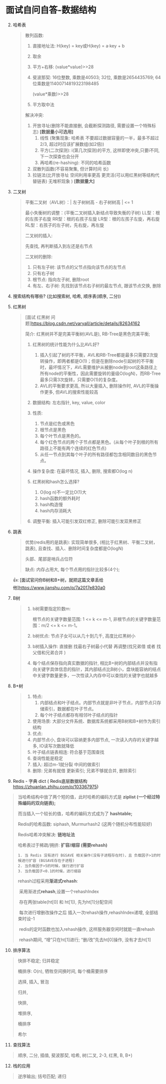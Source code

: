 # 面试自问自答-数据结构



2. 哈希表

   > 散列函数: 
   >
   > 1. 直接地址法: H(key) = key或H(key) = a·key + b
   >
   > 2. 取余
   >
   > 3. 平方+右移: (value*value)>>28
   >
   > 4. 斐波那契: 16位整数, 乘数是40503; 32位, 乘数是2654435769; 64位乘数是11400714819323198485
   >
   >    (value*乘数)>>28
   >
   > 5. 平方取中法
   >
   > 
   >
   > 解决冲突:
   >
   > 1. 开放寻址(删除不能直接删, 会截断探测路径, 需要设置一个特殊标志) **[数据量小可选用]**
   >    1. 线性 (聚集现象: 哈希表 不要超过数据容量的一半，最多不超过2/3, 超过时应该扩展数组(如2倍)) 
   >    2. 平方(二次探测): i(第几次探测)的平方, 这样即使冲突,只要i不同,下一次探查也会分开
   >    3. 再哈希(re-hashing): 不同的哈希函数
   > 2. 双散列函数(不容易聚集, 但计算时间 长)
   > 3.  拉链法(比开放寻址 空间利用率更高 更灵活(可以用红黑树等结构代替链表) 无堆积现象 ) **[数据量大]**

3. 二叉树

   > 平衡二叉树（AVL树）：| 左子树树高 - 右子树树高 | <= 1
   >
   > 最小失衡树的调整：(平衡二叉树插入新结点导致失衡的子树)
   > 	LL型：根的左孩子右旋
   > 	RR型：根的右孩子左旋
   > 	LR型：根的左孩子左旋，再右旋
   > 	RL型：右孩子的左子树，先右旋，再左旋
   >
   > 
   >
   > 二叉树的插入:
   >
   > 先查找, 再判断插入到左还是右节点
   >
   > 
   >
   > 二叉树的删除:
   >
   > 1. 只有左子树: 该节点的父节点指向该节点的左节点
   > 2. 只有右子树
   > 3. 根节点: 指向左子树, 删除root
   > 4. 有左、右子树: 先找到该节点右子树的最左节点, 跟该节点交换, 删除

4. 搜索结构有哪些? (比如搜索树, 哈希, 顺序表(顺序, 二分))

5. 红黑树

   > [面试 红黑树 问题]https://blog.csdn.net/varyall/article/details/82634162
   >
   > 简介: 红黑树并不是完美平衡树(AVL是), RB-Tree是黑色完美平衡;
   >
   > 1. 红黑树的统计性能为什么比AVL好?
   >    1. 插入引起了树的不平衡，AVL和RB-Tree都是最多只需要2次旋转操作，即两者都是O(1)；但是在删除node引起树的不平衡时，最坏情况下，AVL需要维护从被删node到root这条路径上所有node的平衡性，因此需要旋转的量级O(logN)，而RB-Tree最多只需3次旋转，只需要O(1)的复杂度。
   >    2. AVL的平衡要求更高, 所以大量插入, 删除操作时, AVL的平衡操作更多, 但AVL的搜索性能较高
   >
   > 2. 数据结构: 左右指针, key, value, color
   >
   > 3. 性质:
   >    1. 节点是红色或黑色
   >    2. 根节点是黑色
   >    3. 每个叶节点是黑色的。
   >    4. 每个红色节点的两个子节点都是黑色。(从每个叶子到根的所有路径上不能有两个连续的红色节点)
   >    5. 从任一节点到其每个叶子的所有路径都包含相同数目的黑色节点。
   >
   > 4. 操作复杂度: 在最坏情况, 插入, 删除, 搜索都O(log n)
   > 5. 红黑树和hash怎么选择?
   >    1. O(log n)不一定比O(1)大
   >    2. hash函数的额外耗时
   >    3. hash构造慢
   >    4. hash内存消耗大
   > 6. 调整平衡: 插入可能引发双红修正, 删除可能引发双黑修正

6. 跳表

   > 优势(redis用的是跳表): 实现简单很多, (相比于红黑树、平衡二叉树，跳表), 且查找、插入、删除时间复杂度都是O(logN)
   >
   > 头部、尾部是哨兵占位符
   >
   > 缺点: 内存占用大, 每个节点用的指针比较多(4个); 

   

   👍:  [面试官问你B树和B+树，就把这篇文章丢给他]https://www.jianshu.com/p/7a2017e830a0

7. B树 

   > 1. b树需要指定阶数m:
   >
   >    根节点的关键字数量范围: 1 <= k <= m-1, 非根节点的关键字数量范围：m/2 <= k <= m-1。
   >
   > 2. b树优点: 节点子女可以从几十到几千, 高度比红黑树小
   >
   > 3. b树插入操作: 直接删 找最右子树最小代替 再调整(找兄弟借 或者 找父借和兄弟合并 )
   >
   > 4. 每个结点保存指向真实数据的指针, 相比B+树的内部结点并没有指向关键字具体信息的指针，其内部结点比B树小，盘块能容纳的结点中关键字数量更多，一次性读入内存中可以查找的关键字也就越多

8. B+树

   > 1. 特点: 
   >    1. 内部结点和叶子结点。内部节点就是非叶子节点，内部节点只存储索引，数据都在叶子节点。
   >    2. 每个叶子结点都存有相邻叶子结点的指针
   >2. 使用场景: 大部分文件系统、数据库系统都采用B树和B+树作为索引结构
   > 3. 优点:
   >   1. 内部节点小, 盘块可以容纳更多内部节点, 一次读入内存的关键字越多, IO读写次数就降低
   >    2. 叶子结点链表相连: 符合基于范围查找
   >    3. 查询性能是稳定
   > 4. 插入: 超过m-1就分裂 中间的做索引
   > 5. 删除: 兄弟有就借 更新索引; 兄弟不够就合并, 删除索引
   
9. Redis - 字典 dict  ( Redis底层数据结构 https://zhuanlan.zhihu.com/p/103367975)

  > 当哈希结构中放了两个短的值，此时哈希的编码方式是 **ziplist (一个经过特殊编码的双向链表);**
  >
  > 而当插入一个较长的值，哈希的编码方式成为了 **hashtable;**
  >
  > 
  >
  > Redis的哈希函数: siphash, Murmurhash2 (这两个随机分布性能较好)
  >
  > Redis哈希冲突解决: **链地址法**
  >
  > 哈希表过于稀疏/拥挤: **扩容/缩容 (需要rehash)** 
  >
  >  	1. 当 Redis 没有进行 BGSAVE 相关操作(没有子进程存在时)，且 负载因子>1的时候进行扩容 (BGSAVE存在子进程)
  >  	2. 当负载因子>5的时候，强行进行扩容
  >  	3. 当负载因子<0.1的时候，进行缩容 
  >
  > rehash过程采用**渐进式rehash**: 
  >
  > ​	采用渐进式**rehash**,设置一个rehashIndex
  >
  > ​	存在两张table(ht[0] 和 ht[1]), 先为ht[1]分配空间
  >
  > ​	每次进行增删改操作之后 插入一次rehash操作,rehashIndex递增, 全部结束时设-1
  >
  > ​	redis的定时函数也加入rehash操作, 这样服务器空闲时就能一直rehash
  >
  > ​	rehash期间, “增”只在ht[1]进行; “删/改”先去ht[0]操作, 没有才去ht[1]
  >
  > 

10. 排序算法

   > 快排不稳定; 归并稳定
   >
   > 桶排序: O(n), 牺牲空间换时间, 每个桶需要排序
   >
   > 选择, 插入, 冒泡
   >
   > 归并, 
   >
   > 快排, 
   >
   > 堆排序, 
   >
   > 桶排序
   >
   > 希尔

11. 查找算法

   > 顺序, 二分, 插值, 斐波那契, 哈希, 树(二叉, 2-3, 红黑, B, B+)

12. 栈的应用

   > 逆序输出; 括号匹配; 递归